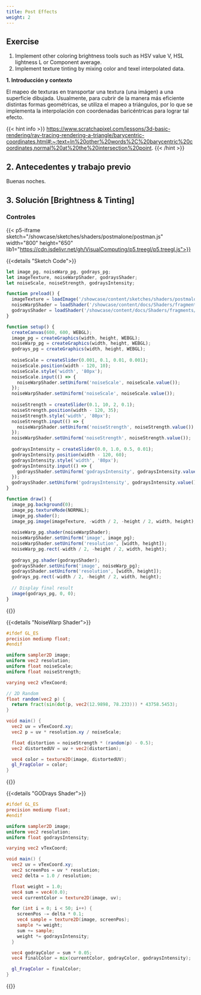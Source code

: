 ```yaml
---
title: Post Effects
weight: 2
---
```

## Exercise
1. Implement other coloring brightness tools such as HSV value V, HSL lightness L or Component average.
2. Implement texture tinting by mixing color and texel interpolated data.


**1. Introducción y contexto**

El mapeo de texturas en transportar una textura (una imágen) a una superficie dibujada. Usualmente, para cubrir de la manera más eficiente distintas formas geométricas, se utiliza el mapeo a triángulos, por lo que se implementa la interpolación con coordenadas baricéntricas para lograr tal efecto.

{{< hint info >}}
https://www.scratchapixel.com/lessons/3d-basic-rendering/ray-tracing-rendering-a-triangle/barycentric-coordinates.html#:~:text=In%20other%20words%2C%20barycentric%20coordinates,normal%20at%20the%20intersection%20point.
{{< /hint >}}

## 2. Antecedentes y trabajo previo

Buenas noches.

## 3. Solución [Brightness & Tinting]



### Controles

{{< p5-iframe sketch="/showcase/sketches/shaders/postmalone/postman.js" width="800" height="650" lib1="https://cdn.jsdelivr.net/gh/VisualComputing/p5.treegl/p5.treegl.js">}}



{{<details "Sketch Code">}}

``` js
let image_pg, noiseWarp_pg, godrays_pg;
let imageTexture, noiseWarpShader, godraysShader;
let noiseScale, noiseStrength, godraysIntensity;

function preload() {
  imageTexture = loadImage('/showcase/content/sketches/shaders/postmalone/post.jpg');
  noiseWarpShader = loadShader('/showcase/content/docs/Shaders/fragments/noiseWarpShader.frag');
  godraysShader = loadShader('/showcase/content/docs/Shaders/fragments/godraysShader.frag');
}

function setup() {
  createCanvas(600, 600, WEBGL);
  image_pg = createGraphics(width, height, WEBGL);
  noiseWarp_pg = createGraphics(width, height, WEBGL);
  godrays_pg = createGraphics(width, height, WEBGL);
  
  noiseScale = createSlider(0.001, 0.1, 0.01, 0.001);
  noiseScale.position(width - 120, 10);
  noiseScale.style('width', '80px');
  noiseScale.input(() => {
    noiseWarpShader.setUniform('noiseScale', noiseScale.value());
  });
  noiseWarpShader.setUniform('noiseScale', noiseScale.value());
  
  noiseStrength = createSlider(0.1, 10, 2, 0.1);
  noiseStrength.position(width - 120, 35);
  noiseStrength.style('width', '80px');
  noiseStrength.input(() => {
    noiseWarpShader.setUniform('noiseStrength', noiseStrength.value());
  });
  noiseWarpShader.setUniform('noiseStrength', noiseStrength.value());
  
  godraysIntensity = createSlider(0.0, 1.0, 0.5, 0.01);
  godraysIntensity.position(width - 120, 60);
  godraysIntensity.style('width', '80px');
  godraysIntensity.input(() => {
    godraysShader.setUniform('godraysIntensity', godraysIntensity.value());
  });
  godraysShader.setUniform('godraysIntensity', godraysIntensity.value());
}

function draw() {
  image_pg.background(0);
  image_pg.textureMode(NORMAL);
  image_pg.shader();
  image_pg.image(imageTexture, -width / 2, -height / 2, width, height);
  
  noiseWarp_pg.shader(noiseWarpShader);
  noiseWarpShader.setUniform('image', image_pg);
  noiseWarpShader.setUniform('resolution', [width, height]);
  noiseWarp_pg.rect(-width / 2, -height / 2, width, height);
  
  godrays_pg.shader(godraysShader);
  godraysShader.setUniform('image', noiseWarp_pg);
  godraysShader.setUniform('resolution', [width, height]);
  godrays_pg.rect(-width / 2, -height / 2, width, height);
  
  // Display final result
  image(godrays_pg, 0, 0);
}


```

{{</details >}}

{{<details "NoiseWarp Shader">}}

```glsl
#ifdef GL_ES
precision mediump float;
#endif

uniform sampler2D image;
uniform vec2 resolution;
uniform float noiseScale;
uniform float noiseStrength;

varying vec2 vTexCoord;

// 2D Random
float random(vec2 p) {
  return fract(sin(dot(p, vec2(12.9898, 78.233))) * 43758.5453);
}

void main() {
  vec2 uv = vTexCoord.xy;
  vec2 p = uv * resolution.xy / noiseScale;

  float distortion = noiseStrength * (random(p) - 0.5);
  vec2 distortedUV = uv + vec2(distortion);

  vec4 color = texture2D(image, distortedUV);
  gl_FragColor = color;
}


```

{{</details >}}

{{<details "GODrays Shader">}}

```glsl
#ifdef GL_ES
precision mediump float;
#endif

uniform sampler2D image;
uniform vec2 resolution;
uniform float godraysIntensity;

varying vec2 vTexCoord;

void main() {
  vec2 uv = vTexCoord.xy;
  vec2 screenPos = uv * resolution;
  vec2 delta = 1.0 / resolution;

  float weight = 1.0;
  vec4 sum = vec4(0.0);
  vec4 currentColor = texture2D(image, uv);

  for (int i = 0; i < 50; i++) {
    screenPos -= delta * 0.1;
    vec4 sample = texture2D(image, screenPos);
    sample *= weight;
    sum += sample;
    weight *= godraysIntensity;
  }

  vec4 godrayColor = sum * 0.05;
  vec4 finalColor = mix(currentColor, godrayColor, godraysIntensity);

  gl_FragColor = finalColor;
}


```

{{</details >}}